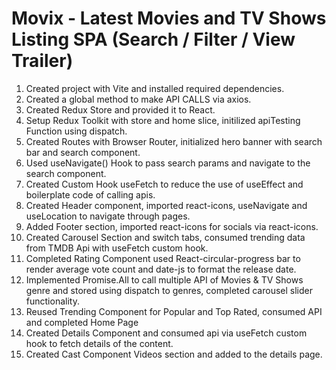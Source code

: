 # Movix - Latest Movies and TV Shows Listing SPA (Search / Filter / View Trailer)

1. Created project with Vite and installed required dependencies.
2. Created a global method to make API CALLS via axios.
3. Created Redux Store and provided it to React.
4. Setup Redux Toolkit with store and home slice, initilized apiTesting Function using dispatch.
5. Created Routes with Browser Router, initialized hero banner with search bar and search component.
6. Used useNavigate() Hook to pass search params and navigate to the search component.
7. Created Custom Hook useFetch to reduce the use of useEffect and boilerplate code of calling apis.
8. Created Header component, imported react-icons, useNavigate and useLocation to navigate through pages.
9. Added Footer section, imported react-icons for socials via react-icons.
10. Created Carousel Section and switch tabs, consumed trending data from TMDB Api with useFetch custom hook.
11. Completed Rating Component used React-circular-progress bar to render average vote count and date-js to format the release date.
12. Implemented Promise.All to call multiple API of Movies & TV Shows genre and stored using dispatch to genres, completed carousel slider functionality.
13. Reused Trending Component for Popular and Top Rated, consumed API and completed Home Page
14. Created Details Component and consumed api via useFetch custom hook to fetch details of the content.
15. Created Cast Component Videos section and added to the details page.
